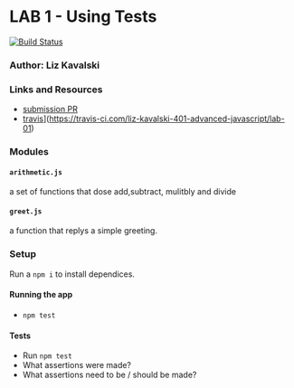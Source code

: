 # LAB 1 - Using Tests
[![Build Status](https://travis-ci.com/liz-kavalski-401-advanced-javascript/lab-01.svg?branch=master)](https://travis-ci.com/liz-kavalski-401-advanced-javascript/lab-01)
### Author: Liz Kavalski

### Links and Resources
* [submission PR](https://github.com/liz-kavalski-401-advanced-javascript/lab-01/pull/7)
* [travis](https://travis-ci.com/liz-kavalski-401-advanced-javascript/lab-01.svg?branch=master)](https://travis-ci.com/liz-kavalski-401-advanced-javascript/lab-01)

### Modules
#### `arithmetic.js`
a set of functions that dose add,subtract, mulitbly and divide
#### `greet.js`
a function that replys a simple greeting.
### Setup
Run a `npm i` to install dependices. 
#### Running the app
* `npm test`

#### Tests
* Run `npm test`
* What assertions were made?
* What assertions need to be / should be made?



